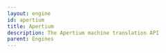 ```yaml
---
layout: engine
id: apertium
title: Apertium
description: The Apertium machine translation API
parent: Engines
---
```

